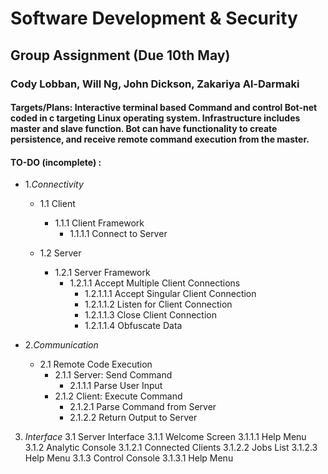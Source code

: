 # Software Development & Security
## Group Assignment (Due 10th May)
### Cody Lobban, Will Ng, John Dickson, Zakariya Al-Darmaki

#### Targets/Plans: Interactive terminal based Command and control Bot-net coded in c targeting Linux operating system. Infrastructure includes master and slave function. Bot can have functionality to create persistence, and receive remote command execution from the master.


#### TO-DO (incomplete) :
* 1.*Connectivity*

  * 1.1 Client
    * 1.1.1 Client Framework
      * 1.1.1.1 Connect to Server
      
  * 1.2 Server
    * 1.2.1 Server Framework
      * 1.2.1.1 Accept Multiple Client Connections
        * 1.2.1.1.1 Accept Singular Client Connection
        * 1.2.1.1.2 Listen for Client Connection
        * 1.2.1.1.3 Close Client Connection
        * 1.2.1.1.4 Obfuscate Data
        
* 2.*Communication*
  * 2.1 Remote Code Execution
    * 2.1.1 Server: Send Command
      * 2.1.1.1 Parse User Input
    * 2.1.2 Client: Execute Command
      * 2.1.2.1 Parse Command from Server
      * 2.1.2.2 Return Output to Server
      
3. *Interface* 
  3.1 Server Interface 
    3.1.1 Welcome Screen
      3.1.1.1 Help Menu
    3.1.2 Analytic Console
      3.1.2.1 Connected Clients
      3.1.2.2 Jobs List
      3.1.2.3 Help Menu
    3.1.3 Control Console
      3.1.3.1 Help Menu
